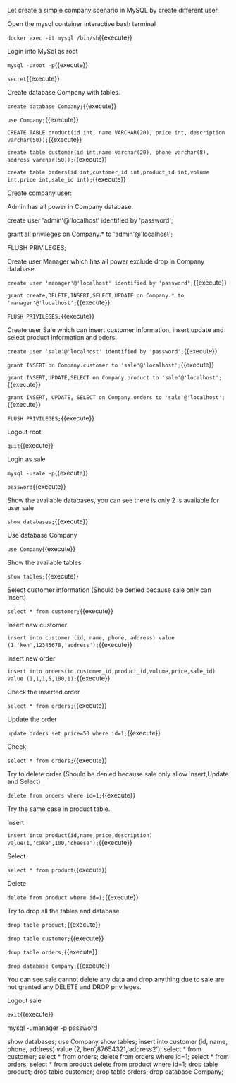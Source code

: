 Let create a simple company scenario in MySQL by create different user.

Open the mysql container interactive bash terminal

 `docker exec -it mysql /bin/sh`{{execute}}
 
Login into MySql as root

 `mysql -uroot -p`{{execute}}
 
 `secret`{{execute}}
 
Create database Company with tables.

`create database Company;`{{execute}}

`use Company;`{{execute}}

`CREATE TABLE product(id int, name VARCHAR(20), price int, description varchar(50));`{{execute}}

`create table customer(id int,name varchar(20), phone varchar(8), address varchar(50));`{{execute}}

`create table orders(id int,customer_id int,product_id int,volume int,price int,sale_id int);`{{execute}}
 
 
Create company user:

Admin has all power in Company database.

create user 'admin'@'localhost' identified by 'password';

grant all privileges on Company.* to 'admin'@'localhost';

FLUSH PRIVILEGES;
 
Create user Manager which has all power exclude drop in Company database.

`create user 'manager'@'localhost' identified by 'password';`{{execute}}

`grant create,DELETE,INSERT,SELECT,UPDATE on Company.* to 'manager'@'localhost';`{{execute}}

`FLUSH PRIVILEGES;`{{execute}}

Create user Sale which can insert customer information, insert,update and select product information and oders.

`create user 'sale'@'localhost' identified by 'password';`{{execute}}

`grant INSERT on Company.customer to 'sale'@'localhost';`{{execute}}

`grant INSERT,UPDATE,SELECT on Company.product to 'sale'@'localhost';`{{execute}}

`grant INSERT, UPDATE, SELECT on Company.orders to 'sale'@'localhost';`{{execute}}

`FLUSH PRIVILEGES;`{{execute}}



Logout root

`quit`{{execute}}

Login as sale

`mysql -usale -p`{{execute}}

`password`{{execute}}

Show the available databases, you can see there is only 2 is available for user sale

`show databases;`{{execute}}

Use database Company

`use Company`{{execute}}

Show the available tables

`show tables;`{{execute}}

Select customer information (Should be denied because sale only can insert)

`select * from customer;`{{execute}}

Insert new customer

`insert into customer (id, name, phone, address) value (1,'ken',12345678,'address');`{{execute}}

Insert new order

`insert into orders(id,customer_id,product_id,volume,price,sale_id) value (1,1,1,5,100,1);`{{execute}}

Check the inserted order

`select * from orders;`{{execute}}

Update the order

`update orders set price=50 where id=1;`{{execute}}

Check

`select * from orders;`{{execute}}

Try to delete order (Should be denied because sale only allow Insert,Update and Select)

`delete from orders where id=1;`{{execute}}

Try the same case in product table.

Insert

`insert into product(id,name,price,description) value(1,'cake',100,'cheese');`{{execute}}

Select

`select * from product`{{execute}}

Delete

`delete from product where id=1;`{{execute}}

Try to drop all the tables and database.

`drop table product;`{{execute}}

`drop table customer;`{{execute}}

`drop table orders;`{{execute}}

`drop database Company;`{{execute}}

You can see sale cannot delete any data and drop anything due to sale are not granted any DELETE and DROP privileges.

Logout sale

`exit`{{execute}}



mysql -umanager -p
password

show databases;
use Company
show tables;
insert into customer (id, name, phone, address) value (2,'ben',87654321,'address2');
select * from customer;
select * from orders;
delete from orders where id=1;
select * from orders;
select * from product
delete from product where id=1;
drop table product;
drop table customer;
drop table orders;
drop database Company;





